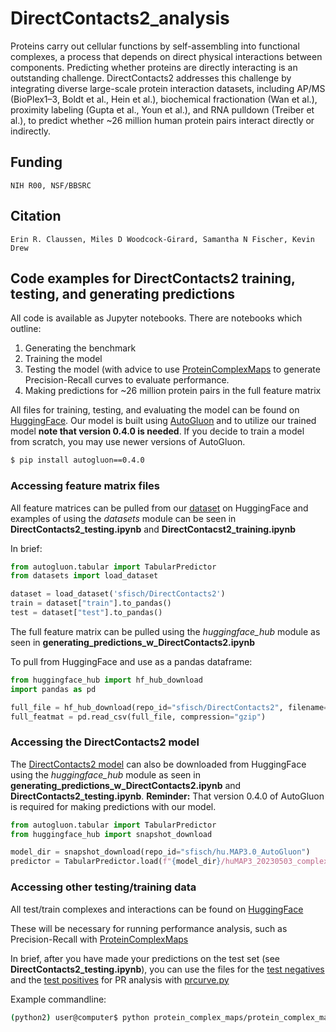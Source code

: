 # DirectContacts2_analysis
Proteins carry out cellular functions by self-assembling into functional complexes, a process that depends on direct physical interactions between components. Predicting whether proteins are directly interacting is an outstanding challenge. DirectContacts2 addresses this challenge by integrating diverse large-scale protein interaction datasets, including AP/MS (BioPlex1–3, Boldt et al., Hein et al.), biochemical fractionation (Wan et al.), proximity labeling (Gupta et al., Youn et al.), and RNA pulldown (Treiber et al.), to predict whether ~26 million human protein pairs interact directly or indirectly.

## Funding

    NIH R00, NSF/BBSRC

## Citation

    Erin R. Claussen, Miles D Woodcock-Girard, Samantha N Fischer, Kevin Drew


## Code examples for DirectContacts2 training, testing, and generating predictions

All code is available as Jupyter notebooks. There are notebooks which outline:
  1. Generating the benchmark
  2. Training the model
  3. Testing the model (with advice to use [ProteinComplexMaps](https://github.com/KDrewLab/protein_complex_maps.git) to generate Precision-Recall curves to evaluate performance.
  4. Making predictions for ~26 million protein pairs in the full feature matrix

All files for training, testing, and evaluating the model can be found on [HuggingFace](https://huggingface.co/datasets/sfisch/DirectContacts2/tree/main). Our model is built using [AutoGluon]() and to utilize our trained model **note that version 0.4.0 is needed**. If you decide to train a model from scratch, you may use newer versions of AutoGluon.

  ```bash
  $ pip install autogluon==0.4.0
  ```

### Accessing feature matrix files

All feature matrices can be pulled from our [dataset](https://huggingface.co/datasets/sfisch/DirectContacts2) on HuggingFace
and examples of using the *datasets* module can be seen in **DirectContacts2_testing.ipynb** and **DirectContacst2_training.ipynb**

In brief:
  ```python
  from autogluon.tabular import TabularPredictor
  from datasets import load_dataset

  dataset = load_dataset('sfisch/DirectContacts2')
  train = dataset["train"].to_pandas()
  test = dataset["test"].to_pandas()
  ```

The full feature matrix can be pulled using the *huggingface_hub* module as seen in **generating_predictions_w_DirectContacts2.ipynb** 

To pull from HuggingFace and use as a pandas dataframe:
  ```python
  from huggingface_hub import hf_hub_download
  import pandas as pd

  full_file = hf_hub_download(repo_id="sfisch/DirectContacts2", filename='full/humap3_full_feature_matrix_20220625.csv.gz', repo_type='dataset')
  full_featmat = pd.read_csv(full_file, compression="gzip")
  ```
### Accessing the DirectContacts2 model
The [DirectContacts2 model](https://huggingface.co/sfisch/DirectContacts2_AutoGluon) can also be downloaded from HuggingFace using the *huggingface_hub* module as seen in **generating_predictions_w_DirectContacts2.ipynb** and **DirectContacts2_testing.ipynb**. **Reminder:** That version 0.4.0 of AutoGluon is required for making predictions with our model.

  ```python
  from autogluon.tabular import TabularPredictor
  from huggingface_hub import snapshot_download

  model_dir = snapshot_download(repo_id="sfisch/hu.MAP3.0_AutoGluon")
  predictor = TabularPredictor.load(f"{model_dir}/huMAP3_20230503_complexportal_subset10kNEG_notScaled_accuracy")
  ```
### Accessing other testing/training data
All test/train complexes and interactions can be found on [HuggingFace](https://huggingface.co/datasets/sfisch/DirectContacts2/tree/main/reference_interactions)

These will be necessary for running performance analysis, such as Precision-Recall with [ProteinComplexMaps](https://github.com/KDrewLab/protein_complex_maps.git) 

In brief, after you have made your predictions on the test set (see **DirectContacts2_testing.ipynb**), you can use the files for the [test negatives](https://huggingface.co/datasets/sfisch/DirectContacts2/blob/main/reference_interactions/test_INdirect_interactions_pdbsize5_20240326.txt) and the [test positives](https://huggingface.co/datasets/sfisch/DirectContacts2/blob/main/reference_interactions/test_direct_interactions_pdbsize5_20240326.txt) for PR analysis with [prcurve.py](https://github.com/KDrewLab/protein_complex_maps/blob/master/protein_complex_maps/evaluation/plots/prcurve.py)

Example commandline:
  ```bash
(python2) user@computer$ python protein_complex_maps/protein_complex_maps/evaluation/plots/prcurve.py --results_wprob DirectContacts2_autogluon_test.pairsWprob --labels DirectContacts2 --input_positives test_direct_interactions_pdbsize5_20240326.txt --input_negatives test_INdirect_interactions_pdbsize5_20240326.txt --output_file DirectContacts2_test_eval_PR_curve_02JUL2025.pdf --complete_benchmark --add_tiny_noise
  ```
